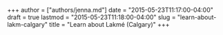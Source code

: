 +++
author = ["authors/jenna.md"]
date = "2015-05-23T11:17:00-04:00"
draft = true
lastmod = "2015-05-23T11:18:00-04:00"
slug = "learn-about-lakm-calgary"
title = "Learn about Lakmé (Calgary)"
+++


